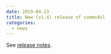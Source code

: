 ```yaml
---
date: 2019-04-23
title: New (v1.4) release of commsdsl
categories:
  - news
---
```

See [release notes](https://github.com/arobenko/commsdsl/releases/tag/v1.4).
